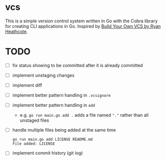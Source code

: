 # vcs

This is a simple version control system written in Go with the Cobra library for creating CLI applications in Go. Inspired by [Build Your Own VCS by Ryan Heathcote](https://ryanheathcote.com/git/build-your-own-vcs).

# TODO

- [ ] fix status showing <file> to be committed after it is already committed

- [ ] implement unstaging changes
- [ ] implement diff

- [ ] implement better pattern handling in `.vcsignore`
- [ ] implement better pattern handling in `add`
    - e.g. `go run main.go add .` adds a file named `"."` rather than all unstaged files

- [ ] handle multiple files being added at the same time
    ```
    go run main.go add LICENSE README.md
    File added: LICENSE
    ```

- [ ] implement commit history (git log)